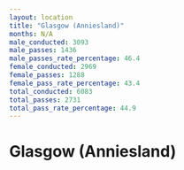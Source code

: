 ```yaml
---
layout: location
title: "Glasgow (Anniesland)"
months: N/A
male_conducted: 3093
male_passes: 1436
male_passes_rate_percentage: 46.4
female_conducted: 2969
female_passes: 1288
female_pass_rate_percentage: 43.4
total_conducted: 6083
total_passes: 2731
total_pass_rate_percentage: 44.9
---
```


# Glasgow (Anniesland)
